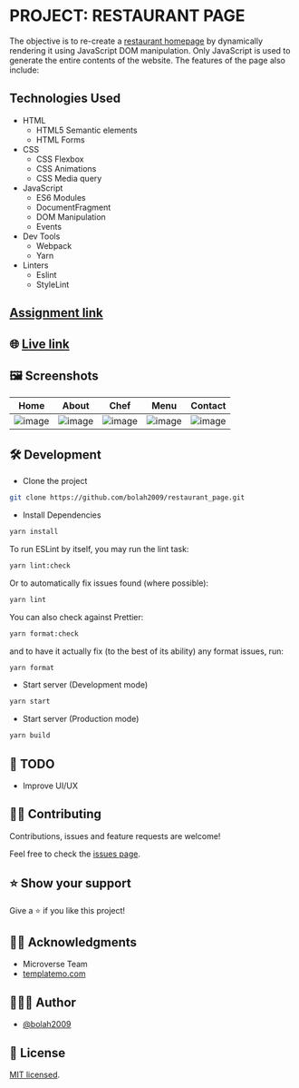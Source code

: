 # PROJECT: RESTAURANT PAGE

The objective is to re-create a [restaurant homepage](https://templatemo.com/tm-515-eatery) by dynamically rendering it using JavaScript DOM manipulation. Only JavaScript is used to generate the entire contents of the website. The features of the page also include:


## Technologies Used

- HTML
  - HTML5 Semantic elements
  - HTML Forms
- CSS
  - CSS Flexbox
  - CSS Animations
  - CSS Media query
- JavaScript
   - ES6 Modules
   - DocumentFragment
   - DOM Manipulation
   - Events
- Dev Tools
  - Webpack
  - Yarn
- Linters
  - Eslint
  - StyleLint


## [Assignment link](https://www.theodinproject.com/courses/javascript/lessons/restaurant-page)

## 🌐 [Live link](https://js-restaurant-page.bolabuari.com/)

## 🖼️ Screenshots

|                                                      Home                                                      |                                                     About                                                      |                                                      Chef                                                      |                                                      Menu                                                      |                                                    Contact                                                     |
| :------------------------------------------------------------------------------------------------------------: | :------------------------------------------------------------------------------------------------------------: | :------------------------------------------------------------------------------------------------------------: | :------------------------------------------------------------------------------------------------------------: | :------------------------------------------------------------------------------------------------------------: |
| ![image](https://user-images.githubusercontent.com/36057474/65425482-fb126400-de05-11e9-92db-e44c9e82a1b5.png) | ![image](https://user-images.githubusercontent.com/36057474/65425533-1b422300-de06-11e9-9333-20a5e5025eb6.png) | ![image](https://user-images.githubusercontent.com/36057474/65425577-32811080-de06-11e9-9b10-4db6204e038e.png) | ![image](https://user-images.githubusercontent.com/36057474/65425682-6eb47100-de06-11e9-868d-44a20a56b56f.png) | ![image](https://user-images.githubusercontent.com/36057474/65425893-fc905c00-de06-11e9-8c99-07ad286b1a49.png) |
## 🛠️ Development

- Clone the project

```bash
git clone https://github.com/bolah2009/restaurant_page.git

```


- Install Dependencies

```bash
yarn install
```

To run ESLint by itself, you may run the lint task:

```bash
yarn lint:check
```

Or to automatically fix issues found (where possible):

```bash
yarn lint
```

You can also check against Prettier:

```bash
yarn format:check
```

and to have it actually fix (to the best of its ability) any format issues, run:

```bash
yarn format
```

- Start server (Development mode)

```bash
yarn start
```

- Start server (Production mode)

```bash
yarn build
```

## 🧾 TODO

- Improve UI/UX

## 🤝🏾 Contributing

Contributions, issues and feature requests are welcome!

Feel free to check the [issues page](../../issues).

## ⭐️ Show your support

Give a ⭐️ if you like this project!

## 🙏🏾 Acknowledgments

- Microverse Team
- [templatemo.com](https://templatemo.com/tm-515-eatery)

## 👨🏽‍💻 Author

- [@bolah2009](https://github.com/bolah2009/)

## 📝 License

[MIT licensed](./LICENSE).
